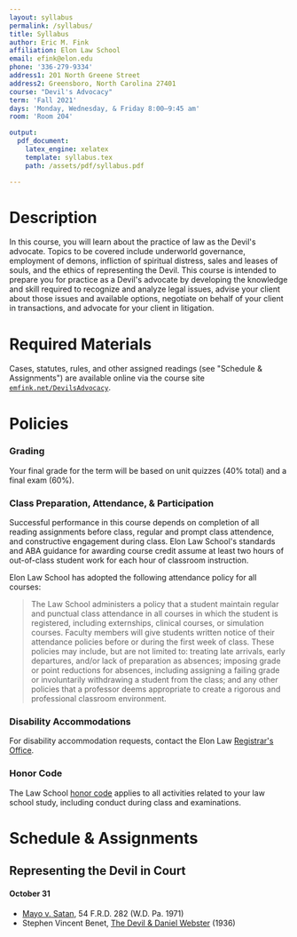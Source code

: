 ```yaml
---
layout: syllabus
permalink: /syllabus/
title: Syllabus
author: Eric M. Fink
affiliation: Elon Law School
email: efink@elon.edu
phone: '336-279-9334'
address1: 201 North Greene Street
address2: Greensboro, North Carolina 27401
course: "Devil's Advocacy"
term: 'Fall 2021'
days: 'Monday, Wednesday, & Friday 8:00–9:45 am'
room: 'Room 204'

output: 
  pdf_document:
    latex_engine: xelatex
    template: syllabus.tex
    path: /assets/pdf/syllabus.pdf

---
```


# Description

In this course, you will learn about the practice of law as the Devil's advocate. Topics to be covered include underworld governance, employment of demons, infliction of spiritual distress, sales and leases of souls, and the ethics of representing the Devil. This course is intended to prepare you for practice as a Devil's advocate by developing the knowledge and skill required to recognize and analyze legal issues, advise your client about those issues and available options, negotiate on behalf of your client in transactions, and advocate for your client in litigation. 

# Required Materials

Cases, statutes, rules, and other assigned readings (see "Schedule & Assignments") are available online via the course site [`emfink.net/DevilsAdvocacy`](https://www.emfink.net/DevilsAdvocacy). 

# Policies 

### Grading

Your final grade for the term will be based on unit quizzes (40% total) and a final exam (60%). 

### Class Preparation, Attendance, & Participation

Successful performance in this course depends on completion of all reading assignments before class, regular and prompt class attendence, and constructive engagement during class. Elon Law School's standards and ABA guidance for awarding course credit assume at least two hours of out-of-class student work for each hour of classroom instruction. 

Elon Law School has adopted the following attendance policy for all courses: 

> The Law School administers a policy that a student maintain regular and punctual class attendance in all courses in which the student is registered, including externships, clinical courses, or simulation courses. Faculty members will give students written notice of their attendance policies before or during the first week of class. These policies may include, but are not limited to: treating late arrivals, early departures, and/or lack of preparation as absences; imposing grade or point reductions for absences, including assigning a failing grade or involuntarily withdrawing a student from the class; and any other policies that a professor deems appropriate to create a rigorous and professional classroom environment.

### Disability Accommodations 

For disability accommodation requests, contact the Elon Law [Registrar's Office](https://www.elon.edu/e/law/academics/registrar-office/index.html).  

### Honor Code 

The Law School [honor code](https://www.elon.edu/e/law/student-experience/honor-code.html) applies to all activities related to your law school study, including conduct during class and examinations. 

# Schedule & Assignments 

## Representing the Devil in Court  

#### October 31

- [Mayo v. Satan](https://www.emfink.net/akademicky/cases/Mayo_Satan), 54 F.R.D. 282 (W.D. Pa. 1971)
- Stephen Vincent Benet, [The Devil & Daniel Webster](https://www.emfink.net/akademicky/readings/Devil&DanielWebster) (1936)
